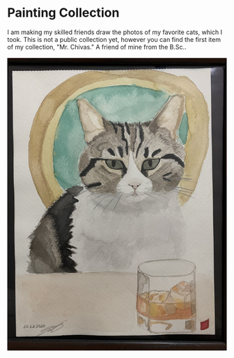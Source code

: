 # Painting Collection

I am making my skilled friends draw the photos of my favorite cats, which I took. This is not a public collection yet, however you can find the first item of my collection, "Mr. Chivas." A friend of mine from the B.Sc.. <br></br>
![alt text](https://github.com/CalciumNitrade/Painting-Collection/blob/main/MrChivas.jpg)
